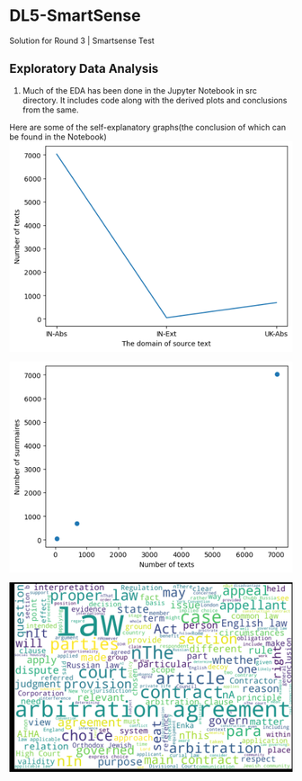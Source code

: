 # DL5-SmartSense
 Solution for Round 3 | Smartsense Test

## Exploratory Data Analysis

1. Much of the EDA has been done in the Jupyter Notebook in src directory. It includes code along with the derived plots and conclusions from the same.

Here are some of the self-explanatory graphs(the conclusion of which can be found in the Notebook)
 ![alt text](https://github.com/sbthycode/DL5-SmartSense/blob/3280d7c62e60314c97c26ebabe46baed75871af0/EDA1.png?raw=true)

 ![alt text](https://github.com/sbthycode/DL5-SmartSense/blob/3280d7c62e60314c97c26ebabe46baed75871af0/EDA2.png?raw=true)

  ![alt text](https://github.com/sbthycode/DL5-SmartSense/blob/3280d7c62e60314c97c26ebabe46baed75871af0/WordCloud.png?raw=true)
